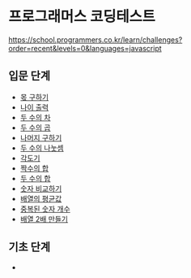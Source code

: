 # 프로그래머스 코딩테스트

https://school.programmers.co.kr/learn/challenges?order=recent&levels=0&languages=javascript

## 입문 단계

- <a href="./a-beginning/01-fiding-a-share.js">몫 구하기</a>
- <a href="./a-beginning/02-output-age.js">나이 출력</a>
- <a href="./a-beginning/03-subtraction-of-two-numbers.js">두 수의 차</a>
- <a href="./a-beginning/04-multiplication-of-two-numbers.js">두 수의 곱</a>
- <a href="./a-beginning/05-Finding-a-remainder.js">나머지 구하기</a>
- <a href="./a-beginning/06-division-of-two-numbers.js">두 수의 나눗셈</a>
- <a href="./a-beginning/07-protractor.js">각도기</a>
- <a href="./a-beginning/08-sum-of-even-numbers.js">짝수의 합</a>
- <a href="./a-beginning/09-sum-of-two-numbers.js">두 수의 합</a>
- <a href="./a-beginning/10-comparing-numbers.js">숫자 비교하기</a>
- <a href="./a-beginning/11-average-of-array.js">배열의 평균값</a>
- <a href="./a-beginning/12-number-of-duplicate-numbers.js">중복된 숫자 개수</a>
- <a href="./a-beginning/13-double-each-number-in-array.js">배열 2배 만들기</a>

## 기초 단계

-
